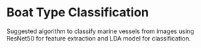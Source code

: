 # Boat Type Classification

Suggested algorithm to classify marine vessels from images using ResNet50 for feature extraction and LDA model for classification.  
